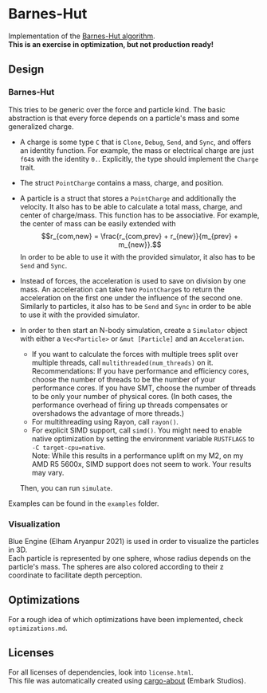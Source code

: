 # Barnes-Hut

Implementation of the [Barnes-Hut algorithm](https://en.wikipedia.org/wiki/Barnes%E2%80%93Hut_simulation).\
**This is an exercise in optimization, but not production ready!**

## Design
### Barnes-Hut
This tries to be generic over the force and particle kind. The basic abstraction is that every force depends on a particle's mass and some generalized charge.

- A charge is some type `C` that is `Clone`, `Debug`, `Send`, and `Sync`, and offers an identity function. For example, the mass or electrical charge are just `f64`s with the identity `0.`. Explicitly, the type should implement the `Charge` trait.
- The struct `PointCharge` contains a mass, charge, and position.
- A particle is a struct that stores a `PointCharge` and additionally the velocity. It also has to be able to calculate a total mass, charge, and center of charge/mass. This function has to be associative. For example, the center of mass can be easily extended with
  $$r_{com,new} = \frac{r_{com,prev} + r_{new}}{m_{prev} + m_{new}}.$$
  In order to be able to use it with the provided simulator, it also has to be `Send` and `Sync`.
- Instead of forces, the acceleration is used to save on division by one mass. An acceleration can take two `PointCharge`s to return the acceleration on the first one under the influence of the second one.
  Similarly to particles, it also has to be `Send` and `Sync` in order to be able to use it with the provided simulator.
- In order to then start an N-body simulation, create a `Simulator` object with either a `Vec<Particle>` or `&mut [Particle]` and an `Acceleration`.
  - If you want to calculate the forces with multiple trees split over multiple threads, call `multithreaded(num_threads)` on it. \
    Recommendations: If you have performance and efficiency cores, choose the number of threads to be the number of your performance cores. If you have SMT, choose the number of threads to be only your number of physical cores. (In both cases, the performance overhead of firing up threads compensates or overshadows the advantage of more threads.)
  - For multithreading using Rayon, call `rayon()`.
  - For explicit SIMD support, call `simd()`. You might need to enable native optimization by setting the environment variable `RUSTFLAGS` to `-C target-cpu=native`. \
    Note: While this results in a performance uplift on my M2, on my AMD R5 5600x, SIMD support does not seem to work. Your results may vary.

  Then, you can run `simulate`.

Examples can be found in the `examples` folder.

### Visualization
Blue Engine (Elham Aryanpur 2021) is used in order to visualize the particles in 3D. \
Each particle is represented by one sphere, whose radius depends on the particle's mass.
The spheres are also colored according to their z coordinate to facilitate depth perception.

## Optimizations
For a rough idea of which optimizations have been implemented, check `optimizations.md`.

## Licenses
For all licenses of dependencies, look into `license.html`.  
This file was automatically created using [cargo-about](https://github.com/EmbarkStudios/cargo-about) (Embark Studios).
